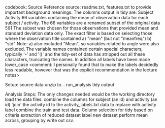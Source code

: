 codebook:
Source
Reference
source: readme.txt, features.txt to provide important background meanings.
The columns output in tidy are:
Subject
Activity
66 variables containing the mean of observation data for each subject / activity.
The 66 variables are a renamed subset of the original data 561
The subset was chosen for those observations that provided mean and standard deviation data only. 
The exact filter is based on selecting those where the observation title contained
a) "mean" (but not "meanfreq")
b) "std"
Note: a) also excluded "Mean", so variables related to angle were also excluded.
The variable names contained certain special characters, typically '-' and '()' and the tidy-set of data has stripped out all these characters, truncating the names. In addition all labels have been made lower_case <comment: I personally found that to make the labels decidedly less readable, however that was the explicit recommendation in the lecture notes>

Setup:
source data
unzip to...
run_analysis
tidy output

Analysis Steps:
<all documented within the run_analysis>
The only changes needed would be the working directory
load the data files.
combine the columns for subject (an id) and activity (an id)
'join' the activity id to the activity_labels.txt data to replace with activity label
combine the train and test data.
Column selection for tidy based on criteria
extraction of reduced dataset
label new dataset
perform mean across, grouping by
write out csv.

